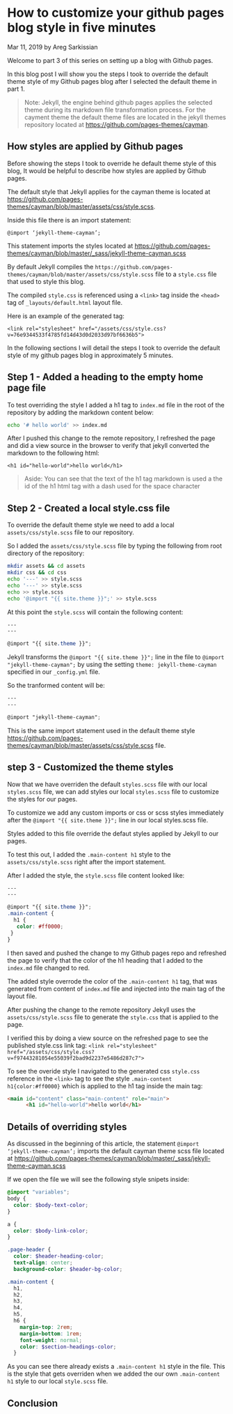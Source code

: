 # How to customize your github pages blog style in five minutes

Mar 11, 2019 by Areg Sarkissian

Welcome to part 3 of this series on setting up a blog with Github pages.

In this blog post I will show you the steps I took to override the default theme style of my Github pages blog after I selected the default theme in part 1.

> Note: Jekyll, the engine behind github pages applies the selected theme during its markdown file transformation process. For the cayment theme the default theme files are located in the jekyll themes repository located at https://github.com/pages-themes/cayman.

## How styles are applied by Github pages

Before showing the steps I took to override he default theme style of this blog, It would be helpful to describe how styles are applied by Github pages.

The default style that Jekyll applies for the cayman theme is located at https://github.com/pages-themes/cayman/blob/master/assets/css/style.scss.

Inside this file there is an import statement:

`@import ‘jekyll-theme-cayman’;`

This statement imports the styles located at https://github.com/pages-themes/cayman/blob/master/_sass/jekyll-theme-cayman.scss

By default Jekyll compiles the `https://github.com/pages-themes/cayman/blob/master/assets/css/style.scss` file to a `style.css` file that used to style this blog.

The compiled `style.css` is referenced using a `<link>` tag inside
the `<head>` tag of `_layouts/default.html` layout file.

Here is an example of the generated tag:

`<link rel="stylesheet" href="/assets/css/style.css?v=76e9344533f4785fd14d43d0d2033d97bf6636b5">`

In the following sections I will detail the steps I took to override the default style of my github pages blog in approximately 5 minutes.

## Step 1 - Added a heading to the empty home page file

To test overriding the style I added a h1 tag to `index.md` file in the root of the repository by adding the markdown content below:

```bash
echo '# hello world' >> index.md
```

After I pushed this change to the remote repository,
I refreshed the page and did a view source in the browser to verify that jekyll converted the markdown to the following html:

`<h1 id="hello-world">hello world</h1>`

> Aside: You can see that the text of the h1 tag markdown is used a the id of the h1 html tag with a dash used for the space character

## Step 2 - Created a local style.css file

To override the default theme style we need to add a local `assets/css/style.scss` file to our repository.

So I added the `assets/css/style.scss` file by typing the following from root directory of the repository:

```bash
mkdir assets && cd assets
mkdir css && cd css
echo '---' >> style.scss
echo '---' >> style.scss
echo >> style.scss
echo '@import "{{ site.theme }}";' >> style.scss
```

At this point the `style.scss` will contain the following content:

```scss
---
---

@import "{{ site.theme }}";
```

Jekyll transforms the `@import "{{ site.theme }}";` line in the file to 
`@import "jekyll-theme-cayman";` by using the setting `theme: jekyll-theme-cayman` specified in our `_config.yml` file.

So the tranformed content will be:

```scss
---
---

@import "jekyll-theme-cayman";
```

This is the same import statement used in the default theme style https://github.com/pages-themes/cayman/blob/master/assets/css/style.scss file.

## step 3 - Customized the theme styles

Now that we have overriden the default `styles.scss` file with our local `styles.scss` file, we can add styles our local `styles.scss` file to customize the styles for our pages.

To customize we add any custom imports or css or scss styles immediately after the `@import "{{ site.theme }}";` line in our local styles.scss file.

Styles added to this file override the defaut styles applied by Jekyll to our pages.

To test this out, I added the `.main-content h1` style to the `assets/css/style.scss` right after the import statement.

After I added the style, the `style.scss` file content looked like:

```scss
---
---

@import "{{ site.theme }}";
.main-content {
  h1 {
   color: #ff0000;
 }
}
```

I then saved and pushed the change to my Github pages repo and refreshed the page to verify that the color of the h1 heading that I added to the `index.md` file changed to red.

The added style overrode the color of the `.main-content h1` tag, that was generated from content of `index.md` file and injected into the main tag of the layout file.

After pushing the change to the remote repository
Jekyll uses the `assets/css/style.scss` file to generate the `style.css` that is applied to the page.

I verified this by doing a view source on the refreshed page to see the published style.css link tag: `<link rel="stylesheet" href="/assets/css/style.css?v=f97443281054e55039f2bad9d2237e5486d287c7">`

To see the overide style I navigated to the generated css `style.css` reference in the `<link>` tag to see the style `.main-content h1{color:#ff0000}` which is applied to the h1 tag inside the main tag:

```html
<main id="content" class="main-content" role="main">
      <h1 id="hello-world">hello world</h1>
```

## Details of overriding styles

As discussed in the beginning of this article, the statement
`@import ‘jekyll-theme-cayman’;` imports the default cayman theme scss file located at https://github.com/pages-themes/cayman/blob/master/_sass/jekyll-theme-cayman.scss

If we open the file we will see the following style snipets inside:

```scss
@import "variables";
body {
  color: $body-text-color;
}

a {
  color: $body-link-color;
}

.page-header {
  color: $header-heading-color;
  text-align: center;
  background-color: $header-bg-color;

.main-content {
  h1,
  h2,
  h3,
  h4,
  h5,
  h6 {
    margin-top: 2rem;
    margin-bottom: 1rem;
    font-weight: normal;
    color: $section-headings-color;
  }
```

As you can see there already exists a `.main-content h1` style in the file.
This is the style that gets overriden when we added the our own `.main-content h1` style to our local `style.scss` file.

## Conclusion